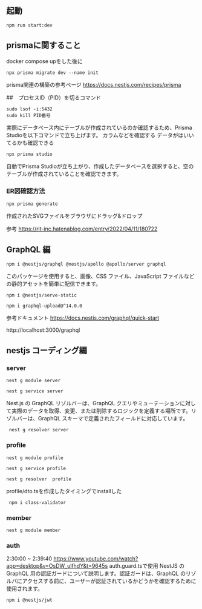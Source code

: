 ## 起動
```
npm run start:dev
```


## prismaに関すること
docker compose upをした後に
```
npx prisma migrate dev --name init
```

prisma関連の構築の参考ページ
https://docs.nestjs.com/recipes/prisma

##　プロセスID（PID）を切るコマンド
```
sudo lsof -i:5432
sudo kill PID番号
```

実際にデータベース内にテーブルが作成されているのか確認するため、Prisma Studioを以下コマンドで立ち上げます。
カラムなどを確認する
データがはいいてるかも確認できる
```
npx prisma studio
```
自動でPrisma Studioが立ち上がり、作成したデータベースを選択すると、空のテーブルが作成されていることを確認できます。

### ER図確認方法
```
npx prisma generate
```
作成されたSVGファイルをブラウザにドラッグ&ドロップ

参考
https://rit-inc.hatenablog.com/entry/2022/04/11/180722


## GraphQL 編
```
npm i @nestjs/graphql @nestjs/apollo @apollo/server graphql
```
このパッケージを使用すると、画像、CSS ファイル、JavaScript ファイルなどの静的アセットを簡単に配信できます。
```
npm i @nestjs/serve-static
```

```
npm i graphql-upload@^14.0.0
```

参考ドキュメント
https://docs.nestjs.com/graphql/quick-start

http://localhost:3000/graphql

## nestjs コーディング編
### server
```
nest g module server
```
```
nest g service server
```
Nest.js の GraphQL リゾルバーは、GraphQL クエリやミューテーションに対して実際のデータを取得、変更、または削除するロジックを定義する場所です。リゾルバーは、GraphQL スキーマで定義されたフィールドに対応しています。
```
 nest g resolver server
```

### profile
```
nest g module profile
```
```
nest g service profile
```
```
nest g resolver  profile
```
profile/dto.tsを作成したタイミングでinstallした
```
 npm i class-validator
```


### member
```
nest g module member
```

### auth
2:30:00 ~ 2:39:40
https://www.youtube.com/watch?app=desktop&v=OsDW_ulfhdY&t=9645s
auth.guard.tsで使用
NestJS の GraphQL 用の認証ガードについて説明します。認証ガードは、GraphQL のリゾルバにアクセスする前に、ユーザーが認証されているかどうかを確認するために使用されます。
```
npm i @nestjs/jwt
```